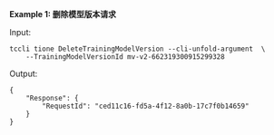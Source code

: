 **Example 1: 删除模型版本请求**



Input: 

```
tccli tione DeleteTrainingModelVersion --cli-unfold-argument  \
    --TrainingModelVersionId mv-v2-662319300915299328
```

Output: 
```
{
    "Response": {
        "RequestId": "ced11c16-fd5a-4f12-8a0b-17c7f0b14659"
    }
}
```

